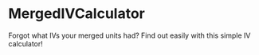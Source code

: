 # MergedIVCalculator
Forgot what IVs your merged units had? Find out easily with this simple IV calculator!

